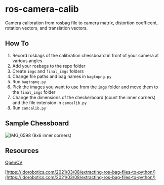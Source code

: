 # ros-camera-calib
Camera calibration from rosbag file to camera matrix, distortion coefficent, rotation vectors, and translation vectors. 

## How To
1. Record rosbags of the calibration chessboard in front of your camera at various angles
2. Add your rosbags to the repo folder
3. Create `imgs` and `final_imgs` folders
4. Change file paths and bag names in `bagtopng.py`
5. Run `bagtopng.py`
6. Pick the images you want to use from the `imgs` folder and move them to the `final_imgs` folder
7. Change the dimensions of the checkerboard (count the inner corners) and the file extension in `camcalib.py`
8. Run `camcalib.py`

## Sample Chessboard
![IMG_6598](https://github.com/vichan7/ros-camera-calib/assets/117228381/1e17886e-89ec-46f8-af90-678717c69ad5)
(9x6 inner corners)

## Resources
[OpenCV](https://www.geeksforgeeks.org/camera-calibration-with-python-opencv/#)

[https://idorobotics.com/2021/03/08/extracting-ros-bag-files-to-python/](https://idorobotics.com/2021/03/08/extracting-ros-bag-files-to-python/)


